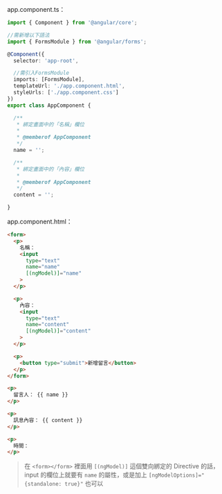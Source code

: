 
app.component.ts：
```typescript
import { Component } from '@angular/core';

//需新增以下語法
import { FormsModule } from '@angular/forms';

@Component({
  selector: 'app-root',

  //需引入FormsModule
  imports: [FormsModule],
  templateUrl: './app.component.html',
  styleUrls: ['./app.component.css']
})
export class AppComponent {

  /**
   * 綁定畫面中的「名稱」欄位
   *
   * @memberof AppComponent
   */
  name = '';

  /**
   * 綁定畫面中的「內容」欄位
   *
   * @memberof AppComponent
   */
  content = '';

}
```

app.component.html：
```html
<form>
  <p>
    名稱：
    <input
      type="text"
      name="name"
      [(ngModel)]="name"
    >
  </p>

  <p>
    內容：
    <input
      type="text"
      name="content"
      [(ngModel)]="content"
    >
  </p>

  <p>
    <button type="submit">新增留言</button>
  </p>
</form>

<p>
  留言人： {{ name }}
</p>

<p>
  訊息內容： {{ content }}
</p>

<p>
  時間：
</p>
```

> 在 `<form></form>` 裡面用 `[(ngModel)]` 這個雙向綁定的 Directive 的話，input 的欄位上就要有 `name` 的屬性，或是加上 `[ngModelOptions]="{standalone: true}"` 也可以